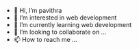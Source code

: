 - 👋 Hi, I’m pavithra
- 👀 I’m interested in web development
- 🌱 I’m currently learning web development
- 💞️ I’m looking to collaborate on ...
- 📫 How to reach me ...

<!---
gffdghhjhj/gffdghhjhj is a ✨ special ✨ repository because its `README.md` (this file) appears on your GitHub profile.
You can click the Preview link to take a look at your changes.
--->

